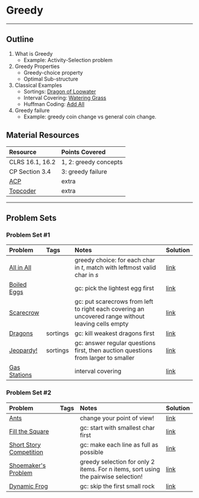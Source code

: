 # Greedy
---
## Outline
1. What is Greedy
    - Example: Activity-Selection problem
2. Greedy Properties
    - Greedy-choice property
    - Optimal Sub-structure
3. Classical Examples
    - Sortings: [Dragon of Loowater](https://uva.onlinejudge.org/index.php?option=com_onlinejudge&Itemid=8&page=show_problem&problem=2267)
    - Interval Covering: [Watering Grass](https://uva.onlinejudge.org/index.php?option=com_onlinejudge&Itemid=8&page=show_problem&problem=1323)
    - Huffman Coding: [Add All](https://uva.onlinejudge.org/index.php?option=onlinejudge&page=show_problem&problem=1895)
4. Greedy failure
    - Example: greedy coin change vs general coin change.

## Material Resources
| Resource                  | Points Covered                  |
|:------------------------- |:--------------------------------|
| CLRS 16.1, 16.2 | 1, 2: greedy concepts |
| CP Section 3.4 | 3: greedy failure |
| [ACP](https://www.youtube.com/watch?v=iXxP_liQklk&list=PLPt2dINI2MIbJYBTHmRuZuGLIP5PnkzMH) | extra |
| [Topcoder](https://www.topcoder.com/community/data-science/data-science-tutorials/greedy-is-good/) | extra |
---
## Problem Sets

### Problem Set #1

| Problem        | Tags          | Notes  | Solution |
|:------------- |:-------------|:-----|:--------|
| [All in All](https://uva.onlinejudge.org/index.php?option=com_onlinejudge&Itemid=8&page=show_problem&problem=1281) | | greedy choice: for each char in _t_, match with leftmost valid char in _s_ | [link](https://github.com/AhmadElsagheer/UVa-Solutions/blob/master/v103/AllInAll_UVa10340.java) |
|[Boiled Eggs](https://uva.onlinejudge.org/index.php?option=com_onlinejudge&Itemid=8&page=show_problem&problem=3051)|| gc: pick the lightest egg first |[link](https://github.com/AhmadElsagheer/UVa-Solutions/blob/master/v119/BoiledEggs_UVa11900.java)|
| [Scarecrow](https://uva.onlinejudge.org/index.php?option=com_onlinejudge&Itemid=8&page=show_problem&problem=3836) | | gc: put scarecrows from left to right each covering an uncovered range without leaving cells empty | [link](https://github.com/AhmadElsagheer/UVa-Solutions/blob/master/v124/Scarecrow_UVa12405.java) |
| [Dragons](http://codeforces.com/contest/230/submission/11367857) | sortings | gc: kill weakest dragons first | [link](http://codeforces.com/contest/230/submission/11367857) |
| [Jeopardy!](http://codeforces.com/problemset/problem/413/C) | sortings | gc: answer regular questions first, then auction questions from larger to smaller | [link](http://codeforces.com/contest/413/submission/24717142) |
| [Gas Stations](https://uva.onlinejudge.org/index.php?option=com_onlinejudge&Itemid=8&category=24&page=show_problem&problem=3743) | | interval covering | [link](https://github.com/AhmadElsagheer/UVa-Solutions/blob/3d54f533edc19cce6bf4406ee6934a571c11fcaf/v123/GasStations_12321.java)|




### Problem Set #2
| Problem        | Tags          | Notes  | Solution |
|:------------- |:-------------|:-----|:-------|
| [Ants](https://uva.onlinejudge.org/index.php?option=com_onlinejudge&Itemid=8&page=show_problem&problem=1655) | | change your point of view! | [link](https://github.com/AhmadElsagheer/UVa-Solutions/blob/master/v107/Ants_UVa10714.java) |
| [Fill the Square](https://uva.onlinejudge.org/index.php?option=com_onlinejudge&Itemid=8&page=show_problem&problem=2515) | | gc: start with smallest char first | [link](https://github.com/AhmadElsagheer/UVa-Solutions/blob/master/v115/FillTheSquare_UVa11520.java) |
| [Short Story Competition](https://uva.onlinejudge.org/index.php?option=onlinejudge&page=show_problem&problem=3926) | | gc: make each line as full as possible | [link](https://github.com/AhmadElsagheer/UVa-Solutions/blob/master/v124/ShortStoryCompetition_UVa12482.java) |
|[Shoemaker's Problem](https://uva.onlinejudge.org/index.php?option=com_onlinejudge&Itemid=8&page=show_problem&problem=967)|| greedy selection for only 2 items. For n items, sort using the pairwise selection! |[link](https://github.com/AhmadElsagheer/UVa-Solutions/blob/master/v100/ShoemakersProblem_UVa10026.java)|
| [Dynamic Frog](https://uva.onlinejudge.org/index.php?option=com_onlinejudge&Itemid=8&page=show_problem&problem=2098) | | gc: skip the first small rock | [link](https://github.com/Diusrex/UVA-Solutions/blob/master/11157%20Dynamic%20Frog.cpp) |
